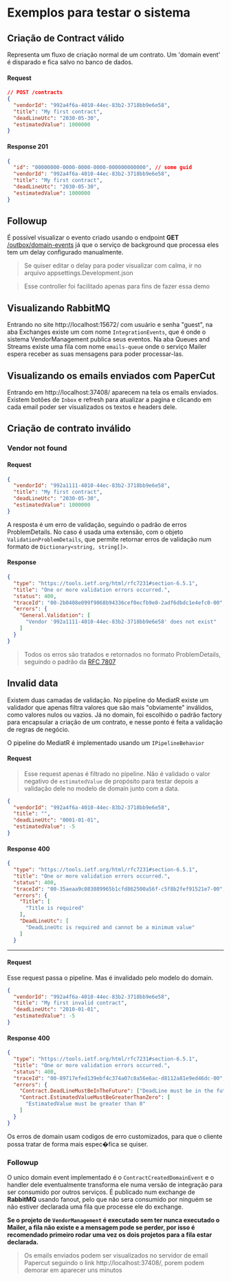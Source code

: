 # Exemplos para testar o sistema

## Criação de Contract válido

Representa um fluxo de criação normal de um contrato. Um 'domain event' é disparado e fica salvo no banco de dados.

#### Request

```json
// POST /contracts
{
  "vendorId": "992a4f6a-4010-44ec-83b2-3718bb9e6e58",
  "title": "My first contract",
  "deadLineUtc": "2030-05-30",
  "estimatedValue": 1000000
}
```

#### Response 201

```json
{
  "id": "00000000-0000-0000-0000-000000000000", // some guid
  "vendorId": "992a4f6a-4010-44ec-83b2-3718bb9e6e58",
  "title": "My first contract",
  "deadLineUtc": "2030-05-30",
  "estimatedValue": 1000000
}
```

## Followup

É possivel visualizar o evento criado usando o endpoint **GET** [/outbox/domain-events](/outbox/domain-events)
já que o serviço de background que processa eles tem um delay configurado manualmente.

> Se quiser editar o delay para poder visualizar com calma, ir no arquivo appsettings.Development.json

> Esse controller foi facilitado apenas para fins de fazer essa demo

## Visualizando RabbitMQ

Entrando no site http://localhost:15672/ com usuário e senha "guest", na aba Exchanges existe um com nome `IntegrationEvents`, que é onde o sistema VendorManagement publica seus eventos. Na aba Queues and Streams existe uma fila com nome `emails-queue` onde o serviço Mailer espera receber as suas mensagens para poder processar-las.

## Visualizando os emails enviados com PaperCut

Entrando em http://localhost:37408/ aparecem na tela os emails enviados. Existem botões de `Inbox` e refresh para atualizar a pagina e clicando em cada email poder ser visualizados os textos e headers dele.

## Criação de contrato inválido

### Vendor not found

#### Request

```json
{
  "vendorId": "992a1111-4010-44ec-83b2-3718bb9e6e58",
  "title": "My first contract",
  "deadLineUtc": "2030-05-30",
  "estimatedValue": 1000000
}
```

A resposta é um erro de validação, seguindo o padrão de erros ProblemDetails. No caso é usada uma extensão, com o objeto `ValidationProblemDetails`, que permite retornar erros de validação num formato de `Dictionary<string, string[]>`.

#### Response

```json
{
  "type": "https://tools.ietf.org/html/rfc7231#section-6.5.1",
  "title": "One or more validation errors occurred.",
  "status": 400,
  "traceId": "00-2b0408e099f9068b94336cef0ecfb9e0-2adf6dbdc1e4efc0-00", // id unico
  "errors": {
    "General.Validation": [
      "Vendor '992a1111-4010-44ec-83b2-3718bb9e6e58' does not exist"
    ]
  }
}
```

> Todos os erros são tratados e retornados no formato ProblemDetails, seguindo o padrão da [RFC 7807](https://datatracker.ietf.org/doc/html/rfc7807)

## Invalid data

Existem duas camadas de validação. No pipeline do MediatR existe um validador que apenas filtra valores que são mais "obviamente" inválidos, como valores nulos ou vazios. Já no domain, foi escolhido o padrão factory para encapsular a criação de um contrato, e nesse ponto é feita a validação de regras de negócio.

O pipeline do MediatR é implementado usando um `IPipelineBehavior`

#### Request

> Esse request apenas é filtrado no pipeline. Não é validado o valor negativo de `estimatedValue` de propósito para testar depois a validação dele no modelo de domain junto com a data.

```json
{
  "vendorId": "992a4f6a-4010-44ec-83b2-3718bb9e6e58",
  "title": "",
  "deadLineUtc": "0001-01-01",
  "estimatedValue": -5
}
```

#### Response 400

```json
{
  "type": "https://tools.ietf.org/html/rfc7231#section-6.5.1",
  "title": "One or more validation errors occurred.",
  "status": 400,
  "traceId": "00-35aeaa9c083089965b1cfd862500a56f-c5f8b2fef91521e7-00",
  "errors": {
    "Title": [
      "Title is required"
    ],
    "DeadLineUtc": [
      "DeadLineUtc is required and cannot be a minimum value"
    ]
  }
```

---

#### Request

Esse request passa o pipeline. Mas é invalidado pelo modelo do domain.

```json
{
  "vendorId": "992a4f6a-4010-44ec-83b2-3718bb9e6e58",
  "title": "My first invalid contract",
  "deadLineUtc": "2010-01-01",
  "estimatedValue": -5
}
```

#### Response 400

```json
{
  "type": "https://tools.ietf.org/html/rfc7231#section-6.5.1",
  "title": "One or more validation errors occurred.",
  "status": 400,
  "traceId": "00-89717efed139ebf4c374a07c8a56e6ac-d8112a81e9ed46dc-00",
  "errors": {
    "Contract.DeadLineMustBeInTheFuture": ["DeadLine must be in the future"],
    "Contract.EstimatedValueMustBeGreaterThanZero": [
      "EstimatedValue must be greater than 0"
    ]
  }
}
```

Os erros de domain usam codigos de erro customizados, para que o cliente possa tratar de forma mais espec�fica se quiser.

### Followup

O unico domain event implementado é o `ContractCreatedDomainEvent` e o handler dele eventualmente transforma ele numa versão de integração para ser consumido por outros serviços. É publicado num exchange de **RabbitMQ** usando fanout, pelo que não sera consumido por ninguém se não estiver declarada uma fila que processe ele do exchange.

**Se o projeto de `VendorManagement` é executado sem ter nunca executado o Mailer, a fila não existe e a mensagem pode se perder, por isso é recomendado primeiro rodar uma vez os dois projetos para a fila estar declarada.**

> Os emails enviados podem ser visualizados no servidor de email Papercut seguindo o link http://localhost:37408/, porem podem demorar em aparecer uns minutos
